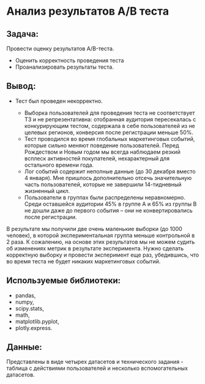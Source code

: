 # Анализ результатов А/В теста

## Задача: 

Провести оценку результатов A/B-теста. 
- Оценить корректность проведения теста
- Проанализировать результаты теста.

## Вывод:

- Тест был проведен некорректно.

  - Выборка пользователей для проведения теста не соответствует ТЗ и не репрезентативна: отобранная аудитория пересекалась с конкурирующим тестом, содержала в себе пользователей из не целевых регионов, конверсия после регистрации меньше 50%.
  - Тест проводился во время глобальных маркетинговых событий, которые сильно меняют поведение пользователей. Перед Рождеством и Новым годом мы всегда наблюдаем резкий всплеск активностей покупателей, нехарактерный для остального времени года.
  - Лог событий содержит неполные данные (до 30 декабря вместо 4 января). Мне пришлось дополнительно отсечь значительную часть пользователей, которые не завершили 14-тидневный жизненный цикл.
  - Пользователи в группах были распределены неравномерно. Среди оставшейся аудитории 45% в группе А и 65% из группы В не дошли даже до первого события – они не конвертировались после регистрации.

В результате мы получили две очень маленькие выборки (до 1000 человек), в которой экспериментальная группа меньше контрольной в 2 раза. К сожалению, на основе этих результатов мы не можем судить об изменениях метрик в результате эксперимента. Нужно сделать корректную выборку и провести эксперимент еще раз, убедившись, что во время теста не будет никаких маркетинговых событий.

## Используемые библиотеки:

- pandas, 
- numpy, 
- scipy.stats, 
- math, 
- matplotlib.pyplot, 
- plotly.express.

## Данные:

Представлены в виде четырех датасетов и технического задания - таблица с действиями пользователей и несколько вспомогательных датасетов.
